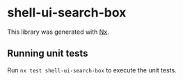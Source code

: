 # shell-ui-search-box

This library was generated with [Nx](https://nx.dev).

## Running unit tests

Run `nx test shell-ui-search-box` to execute the unit tests.

